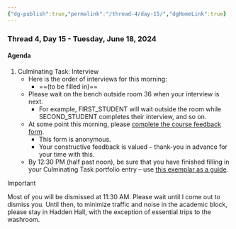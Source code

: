 ```yaml
---
{"dg-publish":true,"permalink":"/thread-4/day-15/","dgHomeLink":true}
---
```


### Thread 4, Day 15 - Tuesday, June 18, 2024
#### Agenda

1. Culminating Task: Interview
	- Here is the order of interviews for this morning:
		- ==(to be filled in)==
	- Please wait on the bench outside room 36 when your interview is next.
		- For example, FIRST_STUDENT will wait outside the room while SECOND_STUDENT completes their interview, and so on.
	- At some point this morning, please [complete the course feedback form](https://docs.google.com/forms/d/e/1FAIpQLSfmvIZXN9pe1XHMGAWcWz716M1WodD4R1bE3mT5NGILQpX6vg/viewform).
		- This form is anonymous.
		- Your constructive feedback is valued – thank-you in advance for your time with this.
	- By 12:30 PM (half past noon), be sure that you have finished filling in your Culminating Task portfolio entry – use [this exemplar as a guide](https://lakefieldcs.notion.site/Culminating-Task-a74824bb7ac44200b3fd620e408bfe3e).

> [!IMPORTANT]
> 
> Most of you will be dismissed at 11:30 AM. Please wait until I come out to dismiss you. Until then, to minimize traffic and noise in the academic block, please stay in Hadden Hall, with the exception of essential trips to the washroom. 
